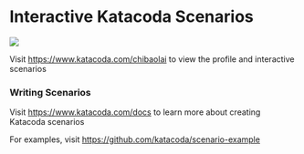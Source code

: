 # Interactive Katacoda Scenarios

[![](http://shields.katacoda.com/katacoda/chibaolai/count.svg)](https://www.katacoda.com/chibaolai "Get your profile on Katacoda.com")

Visit https://www.katacoda.com/chibaolai to view the profile and interactive scenarios

### Writing Scenarios
Visit https://www.katacoda.com/docs to learn more about creating Katacoda scenarios

For examples, visit https://github.com/katacoda/scenario-example
